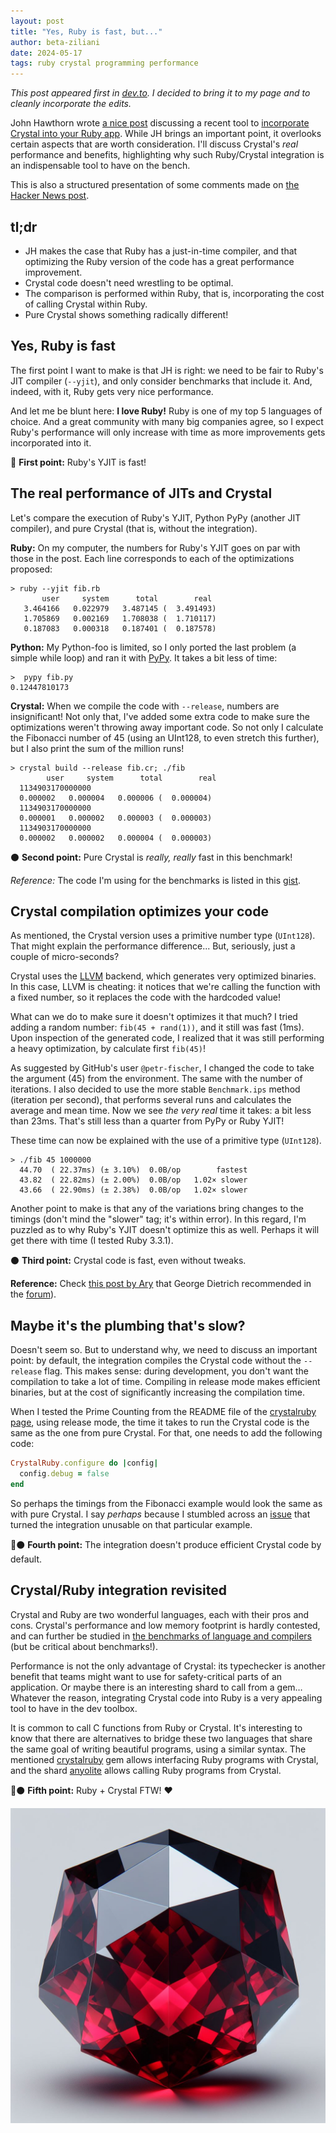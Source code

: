 ```yaml
---
layout: post
title: "Yes, Ruby is fast, but..."
author: beta-ziliani
date: 2024-05-17
tags: ruby crystal programming performance
---
```


_This post appeared first in [dev.to](https://dev.to/betaziliani/yes-ruby-is-fast-but-1l49). I decided to bring it to my page and to cleanly incorporate the edits._

John Hawthorn wrote [a nice post](https://www.johnhawthorn.com/2024/ruby-might-be-faster-than-you-think/) discussing a recent tool to [incorporate Crystal into your Ruby app](https://github.com/wouterken/crystalruby). While JH brings an important point, it overlooks certain aspects that are worth consideration. I'll discuss Crystal's _real_ performance and benefits, highlighting why such Ruby/Crystal integration is an indispensable tool to have on the bench.

This is also a structured presentation of some comments made on [the Hacker News post](https://news.ycombinator.com/item?id=40152029).

## tl;dr

* JH makes the case that Ruby has a just-in-time compiler, and that optimizing the Ruby version of the code has a great performance improvement.
* Crystal code doesn't need wrestling to be optimal.
* The comparison is performed within Ruby, that is, incorporating the cost of calling Crystal within Ruby.
* Pure Crystal shows something radically different!

## Yes, Ruby is fast

The first point I want to make is that JH is right: we need to be fair to Ruby's JIT compiler (`--yjit`), and only consider benchmarks that include it. And, indeed, with it, Ruby gets very nice performance.

And let me be blunt here: **I love Ruby!** Ruby is one of my top 5 languages of choice. And a great community with many big companies agree, so I expect Ruby's performance will only increase with time as more improvements gets incorporated into it.

🔴 **First point:** Ruby's YJIT is fast!

## The real performance of JITs and Crystal

Let's compare the execution of Ruby's YJIT, Python PyPy (another JIT compiler), and pure Crystal (that is, without the integration).

**Ruby:** On my computer, the numbers for Ruby's YJIT goes on par with those in the post. Each line corresponds to each of the optimizations proposed:

```shell
> ruby --yjit fib.rb
       user     system      total        real
   3.464166   0.022979   3.487145 (  3.491493)
   1.705869   0.002169   1.708038 (  1.710117)
   0.187083   0.000318   0.187401 (  0.187578)
```

**Python:** My Python-foo is limited, so I only ported the last problem (a simple while loop) and ran it with [PyPy](https://pypy.org). It takes a bit less of time:

```shell
>  pypy fib.py
0.12447810173
```

**Crystal:** When we compile the code with `--release`, numbers are insignificant! Not only that, I've added some extra code to make sure the optimizations weren't throwing away important code. So not only I calculate the Fibonacci number of 45 (using an UInt128, to even stretch this further), but I also print the sum of the million runs!

```shell
> crystal build --release fib.cr; ./fib
        user     system      total        real
  1134903170000000
  0.000002   0.000004   0.000006 (  0.000004)
  1134903170000000
  0.000001   0.000002   0.000003 (  0.000003)
  1134903170000000
  0.000002   0.000002   0.000004 (  0.000003)
```

⚫ **Second point:** Pure Crystal is _really, really_ fast in this benchmark!

_Reference:_ The code I'm using for the benchmarks is listed in this [gist](https://gist.github.com/beta-ziliani/0f815f205e7f5789fbb35653ec17d1a7).

## Crystal compilation optimizes your code

As mentioned, the Crystal version uses a primitive number type (`UInt128`). That might explain the performance difference... But, seriously, just a couple of micro-seconds?

Crystal uses the [LLVM](https://llvm.org) backend, which generates very optimized binaries. In this case, LLVM is cheating: it notices that we're calling the function with a fixed number, so it replaces the code with the hardcoded value!

What can we do to make sure it doesn't optimizes it that much? I tried adding a random number: `fib(45 + rand(1))`, and it still was fast (1ms). Upon inspection of the generated code, I realized that it was still performing a heavy optimization, by calculate first `fib(45)`!

As suggested by GitHub's user `@petr-fischer`, I changed the code to take the argument (45) from the environment. The same with the number of iterations. I also decided to use the more stable `Benchmark.ips` method (iteration per second), that performs several runs and calculates the average and mean time. Now we see _the very real_ time it takes: a bit less than 23ms. That's still less than a quarter from PyPy or Ruby YJIT!

These time can now be explained with the use of a primitive type (`UInt128`).

```shell
> ./fib 45 1000000              
  44.70  ( 22.37ms) (± 3.10%)  0.0B/op        fastest
  43.82  ( 22.82ms) (± 2.00%)  0.0B/op   1.02× slower
  43.66  ( 22.90ms) (± 2.38%)  0.0B/op   1.02× slower
```

Another point to make is that any of the variations bring changes to the timings (don't mind the "slower" tag; it's within error). In this regard, I'm puzzled as to why Ruby's YJIT doesn't optimize this as well. Perhaps it will get there with time (I tested Ruby 3.3.1).

⚫ **Third point:** Crystal code is fast, even without tweaks.

**Reference:** Check [this post by Ary](https://crystal-lang.org/2016/07/15/fibonacci-benchmark/) that George Dietrich recommended in the [forum](https://forum.crystal-lang.org/t/the-crystalruby-gem-through-the-crystal-lens/6832/1)).

## Maybe it's the plumbing that's slow?

Doesn't seem so. But to understand why, we need to discuss an important point: by default, the integration compiles the Crystal code without the `--release` flag. This makes sense: during development, you don't want the compilation to take a lot of time. Compiling in release mode makes efficient binaries, but at the cost of significantly increasing the compilation time.

When I tested the Prime Counting from the README file of the [crystalruby page](https://github.com/wouterken/crystalruby), using release mode, the time it takes to run the Crystal code is the same as the one from pure Crystal. For that, one needs to add the following code:

```rb
CrystalRuby.configure do |config|
  config.debug = false
end
```

So perhaps the timings from the Fibonacci example would look the same as with pure Crystal. I say _perhaps_ because I stumbled across an [issue](https://github.com/wouterken/crystalruby/issues/11) that turned the integration unusable on that particular example.

🔴⚫ **Fourth point:** The integration doesn't produce efficient Crystal code by default.

## Crystal/Ruby integration revisited

Crystal and Ruby are two wonderful languages, each with their pros and cons. Crystal's performance and low memory footprint is hardly contested, and can further be studied in [the benchmarks of language and compilers](https://programming-language-benchmarks.vercel.app/) (but be critical about benchmarks!).

Performance is not the only advantage of Crystal: its typechecker is another benefit that teams might want to use for safety-critical parts of an application. Or maybe there is an interesting shard to call from a gem… Whatever the reason, integrating Crystal code into Ruby is a very appealing tool to have in the dev toolbox.

It is common to call C functions from Ruby or Crystal. It's interesting to know that there are alternatives to bridge these two languages that share the same goal of writing beautiful programs, using a similar syntax. The mentioned [crystalruby](https://github.com/wouterken/crystalruby) gem allows interfacing Ruby programs with Crystal, and the shard [anyolite](https://github.com/Anyolite/anyolite) allows calling Ruby programs from Crystal.

🔴⚫ **Fifth point:** Ruby + Crystal FTW! ❤️

![A generated image of a red polyhedron with some black tints](/assets/img/posts/RubyCrystal.jpeg)
